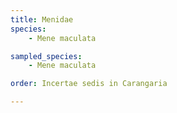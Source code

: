 ```yaml
---
title: Menidae
species:
    - Mene maculata

sampled_species:
    - Mene maculata

order: Incertae sedis in Carangaria

---
```

